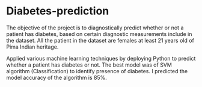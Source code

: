 # Diabetes-prediction

The objective of the project is to diagnostically predict whether or not a patient has diabetes, based on certain diagnostic measurements include in the dataset. All the patient in the dataset are females at least 21 years old of Pima Indian heritage. 

Applied various machine learning techniques by deploying Python to predict whether a patient has diabetes or not. The best model was of SVM algorithm (Classification) to identify presence of diabetes. I predicted the model accuracy of the algorithm is 85%.
